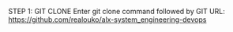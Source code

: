STEP 1: GIT CLONE
Enter git clone command followed by GIT URL:
https://github.com/realouko/alx-system_engineering-devops

